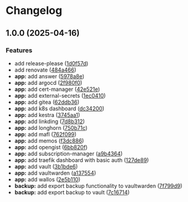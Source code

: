 # Changelog

## 1.0.0 (2025-04-16)


### Features

* add release-please ([1d0f57d](https://github.com/tryrocket-cloud/home-ops/commit/1d0f57d4a364991e205fbdef2559c30eefcd559f))
* add renovate ([484a466](https://github.com/tryrocket-cloud/home-ops/commit/484a4666a54dec0cc4f7b05bc64e4f3576db6285))
* **app:** add answer ([5978a8e](https://github.com/tryrocket-cloud/home-ops/commit/5978a8e1841741af2deb1ee97ad8a2f74b76629a))
* **app:** add argocd ([2f980f0](https://github.com/tryrocket-cloud/home-ops/commit/2f980f0a9b1f9028a82cbdac7c97ead5a2d307ca))
* **app:** add cert-manager ([42e521e](https://github.com/tryrocket-cloud/home-ops/commit/42e521e453fbd8f3d08b5a64592d1a8ac5b7ab6a))
* **app:** add external-secrets ([1ec0410](https://github.com/tryrocket-cloud/home-ops/commit/1ec04103fd5ecdad6837667234e992264973e4b4))
* **app:** add gitea ([62ddb36](https://github.com/tryrocket-cloud/home-ops/commit/62ddb36d1a16f8c6a392c3b6a7e3454901ed05d4))
* **app:** add k8s dashboard ([dc34200](https://github.com/tryrocket-cloud/home-ops/commit/dc34200cb07c3e8e1e1717fba0651c017f40301e))
* **app:** add kestra ([3745aa1](https://github.com/tryrocket-cloud/home-ops/commit/3745aa1e6ee0103522e94fef94026446f5ea84c3))
* **app:** add linkding ([7d8b312](https://github.com/tryrocket-cloud/home-ops/commit/7d8b3129bf5585d659a58405cb887572952fbc54))
* **app:** add longhorn ([750b71c](https://github.com/tryrocket-cloud/home-ops/commit/750b71cfa37b2815bbf0514828e4975deede0660))
* **app:** add mafl ([762f099](https://github.com/tryrocket-cloud/home-ops/commit/762f0994237650726bfa637896753ff03a090e3d))
* **app:** add memos ([f3dc886](https://github.com/tryrocket-cloud/home-ops/commit/f3dc8860ddfa74489be9a2929f70994459b9b1ef))
* **app:** add opengist ([6bb820f](https://github.com/tryrocket-cloud/home-ops/commit/6bb820fcec336a85f3579e0416f55b7e21757ef4))
* **app:** add subscription-manager ([a9b4364](https://github.com/tryrocket-cloud/home-ops/commit/a9b43644905e1b93d8f9eb3ba44868283d1484cc))
* **app:** add traefik dashboard with basic auth ([127de89](https://github.com/tryrocket-cloud/home-ops/commit/127de89faf1683e494492619b0ab058f9250aefc))
* **app:** add vault ([3b1bde6](https://github.com/tryrocket-cloud/home-ops/commit/3b1bde6a8f2703a790c27b1b5ef4c936b5d62b80))
* **app:** add vaultwarden ([a137554](https://github.com/tryrocket-cloud/home-ops/commit/a137554130a9de48028d3327e1a1e82b97f20470))
* **app:** add wallos ([2e5b110](https://github.com/tryrocket-cloud/home-ops/commit/2e5b110edfd392eee4d67393eec4dcc7efe21beb))
* **backup:** add export backup functionality to vaultwarden ([7f799d9](https://github.com/tryrocket-cloud/home-ops/commit/7f799d910954c735c5f56b5152c72a9a440d18ee))
* **backup:** add export backup to vault ([7c16714](https://github.com/tryrocket-cloud/home-ops/commit/7c167148514f0d9aae651ecefb659cd8fa42f613))
